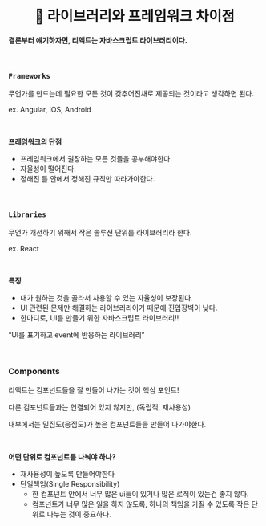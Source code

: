 # <div align="center">📌 라이브러리와 프레임워크 차이점</div>

**결론부터 얘기하자면, 리액트는 자바스크립트 라이브러리이다.**

<br>

### **`Frameworks`**

무언가를 만드는데 필요한 모든 것이 갖추어진채로 제공되는 것이라고 생각하면 된다.

ex. Angular, iOS, Android

<br>

**프레임워크의 단점**

- 프레임워크에서 권장하는 모든 것들을 공부해야한다.
- 자율성이 떨어진다.
- 정해진 틀 안에서 정해진 규칙만 따라가야한다.

<br>

### **`Libraries`**

무언가 개선하기 위해서 작은 솔루션 단위를 라이브러리라 한다.

ex. React

<br>

**특징**

- 내가 원하는 것을 골라서 사용할 수 있는 자율성이 보장된다.
- UI 관련된 문제만 해결하는 라이브러리이기 때문에 진입장벽이 낮다.
- 한마디로, UI를 만들기 위한 자바스크립트 라이브러리!!

“UI를 표기하고 event에 반응하는 라이브러리”

<br>

### **Components**

리액트는 컴포넌트들을 잘 만들어 나가는 것이 핵심 포인트!

다른 컴포넌트들과는 연결되어 있지 않지만, (독립적, 재사용성)

내부에서는 밀집도(응집도)가 높은 컴포넌트들을 만들어 나가야한다.

<br>

**어떤 단위로 컴포넌트를 나눠야 하나?**

- 재사용성이 높도록 만들어야한다
- 단일책임(Single Responsibility)
  - 한 컴포넌트 안에서 너무 많은 ui들이 있거나 많은 로직이 있는건 좋지 않다.
  - 컴포넌트가 너무 많은 일을 하지 않도록, 하나의 책임을 가질 수 있도록 작은 단위로 나누는 것이 중요하다.
